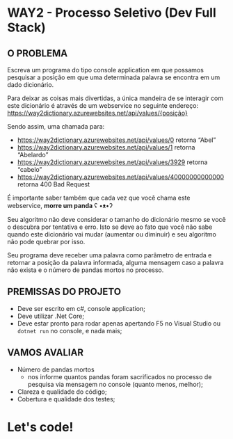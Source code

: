 # WAY2 - Processo Seletivo (Dev Full Stack)

## O PROBLEMA
 
Escreva um programa do tipo console application em que possamos pesquisar a posição em que uma determinada palavra se encontra em um dado dicionário. 
 
Para deixar as coisas mais divertidas, a única mandeira de se interagir com este dicionário é através de um webservice no seguinte endereço: https://way2dictionary.azurewebsites.net/api/values/{posição}
 
Sendo assim, uma chamada para: 
 
- https://way2dictionary.azurewebsites.net/api/values/0 retorna “Abel”
- https://way2dictionary.azurewebsites.net/api/values/1 retorna “Abelardo” 
- https://way2dictionary.azurewebsites.net/api/values/3929 retorna “cabelo” 
- https://way2dictionary.azurewebsites.net/api/values/40000000000000 retorna 400 Bad Request 
 
É importante saber também que cada vez que você chama este webservice, **morre um panda** ʕ •ᴥ•ʔ
 
Seu algoritmo não deve considerar o tamanho do dicionário mesmo se você o descubra por tentativa e erro. Isto se deve ao fato que você não sabe quando este dicionário vai mudar (aumentar ou diminuir) e seu algoritmo não pode quebrar por isso. 
 
Seu programa deve receber uma palavra como parâmetro de entrada e retornar a posição da palavra informada, alguma mensagem caso a palavra não exista e o número de pandas mortos no processo.
 
## PREMISSAS DO PROJETO 
- Deve ser escrito em c#, console application;
- Deve utilizar .Net Core;
- Deve estar pronto para rodar apenas apertando F5 no Visual Studio ou `dotnet run` no console, e nada mais;
 
## VAMOS AVALIAR 
- Número de pandas mortos
  - nos informe quantos pandas foram sacrificados no processo de pesquisa via mensagem no console (quanto menos, melhor);
- Clareza e qualidade do código;
- Cobertura e qualidade dos testes;

# Let's code!
